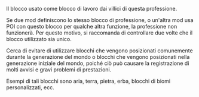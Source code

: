 Il blocco usato come blocco di lavoro dai villici di questa professione.

Se due mod definiscono lo stesso blocco di professione, o un'altra mod usa POI con questo blocco per qualche altra funzione, la professione non funzionerà. Per questo motivo, si raccomanda di controllare due volte che il blocco utilizzato sia unico.

Cerca di evitare di utilizzare blocchi che vengono posizionati comunemente durante la generazione del mondo o blocchi che vengono posizionati nella generazione iniziale del mondo, poiché ciò può causare la registrazione di molti avvisi e gravi problemi di prestazioni.

Esempi di tali blocchi sono aria, terra, pietra, erba, blocchi di biomi personalizzati, ecc.